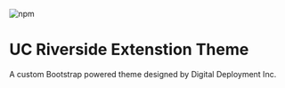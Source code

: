 ![npm](https://img.shields.io/npm/v/@digitaldeployment/uc-riverside-extension-theme?color=003da5&label=npm%20version&style=for-the-badge)

# UC Riverside Extenstion Theme

A custom Bootstrap powered theme designed by Digital Deployment Inc.
